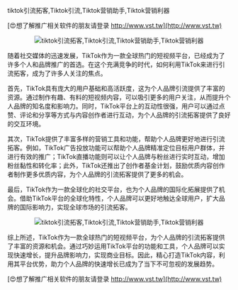 tiktok引流拓客,Tiktok引流,Tiktok营销助手,Tiktok营销利器

[😍想了解推广相关软件的朋友请登录 http://www.vst.tw](http://www.vst.tw)

 <center><img src="https://vst.tw/MP4/tuiguang/png/8.png" alt="tiktok引流拓客,Tiktok引流,Tiktok营销助手,Tiktok营销利器"></center>

随着社交媒体的迅速发展，TikTok作为一款全球热门的短视频平台，已经成为了许多个人和品牌推广的首选。在这个充满竞争的时代，如何利用TikTok来进行引流拓客，成为了许多人关注的焦点。

首先，TikTok具有庞大的用户基础和高活跃度，这为个人品牌引流提供了丰富的资源。通过制作有趣、有料的短视频内容，可以吸引更多的用户关注，从而提升个人品牌的知名度和影响力。同时，TikTok平台上的互动性很强，用户可以通过点赞、评论和分享等方式与内容创作者进行互动，为个人品牌的引流拓客提供了良好的交互环境。

其次，TikTok提供了丰富多样的营销工具和功能，帮助个人品牌更好地进行引流拓客。例如，TikTok广告投放功能可以帮助个人品牌精准定位目标用户群体，并进行有效的推广；TikTok直播功能则可以让个人品牌与粉丝进行实时互动，增加粉丝黏性和转化率；此外，TikTok还推出了创作者基金计划，鼓励优质内容创作者制作更多优质内容，为个人品牌的引流拓客提供了更多的机会。

最后，TikTok作为一款全球化的社交平台，也为个人品牌的国际化拓展提供了机会。借助TikTok平台的全球化特性，个人品牌可以更好地触达全球用户，扩大品牌的国际影响力，实现全球市场的引流拓客。

 <center><img src="https://vst.tw/MP4/tuiguang/png/0.png" alt="tiktok引流拓客,Tiktok引流,Tiktok营销助手,Tiktok营销利器"></center>

综上所述，TikTok作为一款全球热门的短视频平台，为个人品牌的引流拓客提供了丰富的资源和机会。通过巧妙运用TikTok平台的功能和工具，个人品牌可以实现快速增长，提升品牌影响力，实现商业目标。因此，精心打造TikTok内容，利用其平台优势，助力个人品牌的快速增长已成为了当下不可忽视的发展趋势。

[😍想了解推广相关软件的朋友请登录 http://www.vst.tw](http://www.vst.tw)



